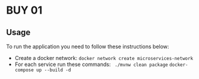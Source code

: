 # BUY 01

## Usage
To run the application you need to follow these instructions below:
- Create a docker network: ``` docker network create microservices-network ```
- For each service run these commands:
``` ./mvnw clean package```
``` docker-compose up --build -d ```
